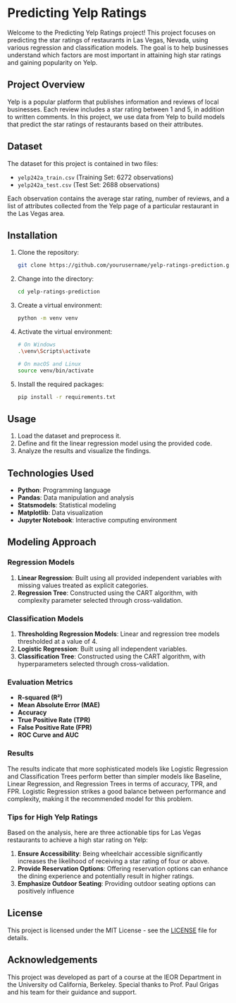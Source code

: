 # Predicting Yelp Ratings

Welcome to the Predicting Yelp Ratings project! This project focuses on predicting the star ratings of restaurants in Las Vegas, Nevada, using various regression and classification models. The goal is to help businesses understand which factors are most important in attaining high star ratings and gaining popularity on Yelp.

## Project Overview

Yelp is a popular platform that publishes information and reviews of local businesses. Each review includes a star rating between 1 and 5, in addition to written comments. In this project, we use data from Yelp to build models that predict the star ratings of restaurants based on their attributes.

## Dataset
The dataset for this project is contained in two files:

- `yelp242a_train.csv` (Training Set: 6272 observations)
- `yelp242a_test.csv` (Test Set: 2688 observations)

Each observation contains the average star rating, number of reviews, and a list of attributes collected from the Yelp page of a particular restaurant in the Las Vegas area.

## Installation

1. Clone the repository:
    ```bash
    git clone https://github.com/yourusername/yelp-ratings-prediction.git
    ```
2. Change into the directory:
    ```bash
    cd yelp-ratings-prediction
    ```
3. Create a virtual environment:
    ```bash
    python -m venv venv
    ```
4. Activate the virtual environment:
    ```bash
    # On Windows
    .\venv\Scripts\activate

    # On macOS and Linux
    source venv/bin/activate
    ```
5. Install the required packages:
    ```bash
    pip install -r requirements.txt
    ```

## Usage

1. Load the dataset and preprocess it.
2. Define and fit the linear regression model using the provided code.
3. Analyze the results and visualize the findings.

## Technologies Used

- **Python**: Programming language
- **Pandas**: Data manipulation and analysis
- **Statsmodels**: Statistical modeling
- **Matplotlib**: Data visualization
- **Jupyter Notebook**: Interactive computing environment

## Modeling Approach

### Regression Models

1. **Linear Regression**: Built using all provided independent variables with missing values treated as explicit categories.
2. **Regression Tree**: Constructed using the CART algorithm, with complexity parameter selected through cross-validation.

### Classification Models

1. **Thresholding Regression Models**: Linear and regression tree models thresholded at a value of 4.
2. **Logistic Regression**: Built using all independent variables.
3. **Classification Tree**: Constructed using the CART algorithm, with hyperparameters selected through cross-validation.

### Evaluation Metrics

- **R-squared (R²)**
- **Mean Absolute Error (MAE)**
- **Accuracy**
- **True Positive Rate (TPR)**
- **False Positive Rate (FPR)**
- **ROC Curve and AUC**

### Results

The results indicate that more sophisticated models like Logistic Regression and Classification Trees perform better than simpler models like Baseline, Linear Regression, and Regression Trees in terms of accuracy, TPR, and FPR. Logistic Regression strikes a good balance between performance and complexity, making it the recommended model for this problem.

### Tips for High Yelp Ratings

Based on the analysis, here are three actionable tips for Las Vegas restaurants to achieve a high star rating on Yelp:

1. **Ensure Accessibility**: Being wheelchair accessible significantly increases the likelihood of receiving a star rating of four or above.
2. **Provide Reservation Options**: Offering reservation options can enhance the dining experience and potentially result in higher ratings.
3. **Emphasize Outdoor Seating**: Providing outdoor seating options can positively influence 

## License

This project is licensed under the MIT License - see the [LICENSE](LICENSE) file for details.

## Acknowledgements

This project was developed as part of a course at the IEOR Department in the University od California, Berkeley. Special thanks to Prof. Paul Grigas and his team for their guidance and support.
